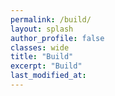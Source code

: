 ```yaml
---
permalink: /build/
layout: splash
author_profile: false
classes: wide
title: "Build"
excerpt: "Build"
last_modified_at:
---
```

<div id="blocklyArea"></div>
<div id="blocklyDiv" style="height: 800px; width: 100%;"></div>

<xml xmlns="https://developers.google.com/blockly/xml" id="toolbox" style="display: none">
    <block type="controls_if"></block>
    <block type="logic_compare"></block>
    <block type="controls_repeat_ext"></block>
    <block type="math_number">
      <field name="NUM">123</field>
    </block>
    <block type="math_arithmetic"></block>
    <block type="text"></block>
    <block type="text_print"></block>
</xml>

<script src="/assets/google-blockly/blockly_compressed.js"></script>
<script src="/assets/google-blockly/blocks_compressed.js"></script>
<script src="/assets/google-blockly/msg/js/en.js"></script>

<script>
  var workspace = Blockly.inject('blocklyDiv',
      {toolbox: document.getElementById('toolbox')});
</script>
